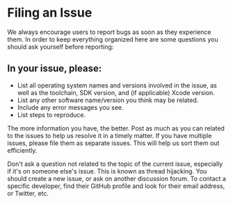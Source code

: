 # Filing an Issue

We always encourage users to report bugs as soon as they experience them. In order to keep everything organized here are some questions you should ask yourself before reporting:

## In your issue, please:

- List all operating system names and versions involved in the issue, as well as the toolchain, SDK version, and (if applicable) Xcode version.
- List any other software name/version you think may be related.
- Include any error messages you see.
- List steps to reproduce.

The more information you have, the better. Post as much as you can related to the issues to help us resolve it in a timely matter. If you have multiple issues, please file them as separate issues. This will help us sort them out efficiently.

Don't ask a question not related to the topic of the current issue, especially if it's on someone else's issue. This is known as thread hijacking. You should create a new issue, or ask on another discussion forum. To contact a specific developer, find their GitHub profile and look for their email address, or Twitter, etc.
